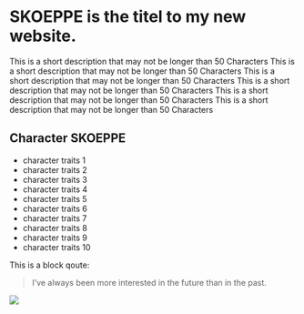 # SKOEPPE is the titel to my new website.

This is a short description that may not be longer than 50 Characters This is a short description that may not be longer than 50 Characters
This is a short description that may not be longer than 50 Characters This is a short description that may not be longer than 50 Characters
This is a short description that may not be longer than 50 Characters This is a short description that may not be longer than 50 Characters

## Character SKOEPPE
* character traits 1
* character traits 2
* character traits 3
* character traits 4
* character traits 5
* character traits 6
* character traits 7
* character traits 8
* character traits 9
* character traits 10

This is a block qoute:
> I’ve always been more interested
> in the future than in the past.

<img src="https://malvorlagen-seite.de/wp-content/uploads/2018/02/malvorlage-toaster-e1518884131236.png"/>
